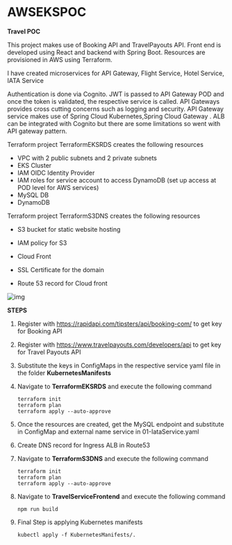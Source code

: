 # AWSEKSPOC

**Travel POC**

This project makes use of Booking API and TravelPayouts API. Front end is developed using React and backend with Spring Boot. Resources are provisioned in AWS using Terraform.

I have created microservices for API Gateway, Flight Service, Hotel Service, IATA Service

Authentication is done via Cognito. JWT is passed to API Gateway POD and once the token is validated, the respective service is called. API Gateways provides cross cutting concerns such as logging and security.  API Gateway service makes use of Spring Cloud Kubernetes,Spring Cloud Gateway . ALB can be integrated with Cognito but there are some limitations so went with API gateway pattern.

Terraform project TerraformEKSRDS creates the following resources

- VPC with 2 public subnets and 2 private subnets
- EKS Cluster
- IAM OIDC Identity Provider
- IAM roles for service account to access DynamoDB (set up access at POD level for AWS services)
- MySQL DB
- DynamoDB

Terraform project TerraformS3DNS creates the following resources

- S3 bucket for static website hosting
- IAM policy for S3

-  Cloud Front
-  SSL Certificate for the domain
-  Route 53 record for Cloud front

![img](https://documents.lucid.app/documents/b0103c7d-0e48-47b5-aca6-7df6e9d8e788/pages/0_0?a=967&x=51&y=-112&w=2397&h=2010&store=1&accept=image%2F*&auth=LCA%2083bdb1e46047c494f609799dd6745be1bc5e5ddf-ts%3D1642308984)

**STEPS**

1. Register with https://rapidapi.com/tipsters/api/booking-com/ to get key for Booking API

2. Register with https://www.travelpayouts.com/developers/api to get key for Travel Payouts API

3. Substitute the keys in ConfigMaps in the respective service yaml file in the folder **KubernetesManifests**

4. Navigate to **TerraformEKSRDS** and execute the following command

   ```
   terraform init
   terraform plan
   terraform apply --auto-approve
   ```

5. Once the resources are created, get the MySQL endpoint and substitute in ConfigMap and external name service in 01-IataService.yaml 

6. Create DNS record for Ingress ALB in Route53

7. Navigate to **TerraformS3DNS** and execute the following command

   ```
   terraform init
   terraform plan
   terraform apply --auto-approve
   ```

   

 8. Navigate to **TravelServiceFrontend** and execute the following command

    ```
    npm run build
    ```

9. Final Step is applying Kubernetes manifests

   ```
   kubectl apply -f KubernetesManifests/.
   ```

   